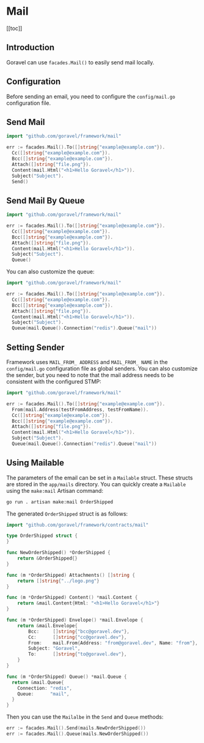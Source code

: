# Mail

[[toc]]

## Introduction

Goravel can use `facades.Mail()` to easily send mail locally.

## Configuration

Before sending an email, you need to configure the `config/mail.go` configuration file.

## Send Mail

```go
import "github.com/goravel/framework/mail"

err := facades.Mail().To([]string{"example@example.com"}).
  Cc([]string{"example@example.com"}).
  Bcc([]string{"example@example.com"}).
  Attach([]string{"file.png"}).
  Content(mail.Html("<h1>Hello Goravel</h1>")).
  Subject("Subject").
  Send()
```

## Send Mail By Queue

```go
import "github.com/goravel/framework/mail"

err := facades.Mail().To([]string{"example@example.com"}).
  Cc([]string{"example@example.com"}).
  Bcc([]string{"example@example.com"}).
  Attach([]string{"file.png"}).
  Content(mail.Html("<h1>Hello Goravel</h1>")).
  Subject("Subject").
  Queue()
```

You can also customize the queue:

```go
import "github.com/goravel/framework/mail"

err := facades.Mail().To([]string{"example@example.com"}).
  Cc([]string{"example@example.com"}).
  Bcc([]string{"example@example.com"}).
  Attach([]string{"file.png"}).
  Content(mail.Html("<h1>Hello Goravel</h1>")).
  Subject("Subject").
  Queue(mail.Queue().Connection("redis").Queue("mail"))
```

## Setting Sender

Framework uses `MAIL_FROM_ ADDRESS` and `MAIL_FROM_ NAME` in the `config/mail.go` configuration file as global senders. You can also customize the sender, but you need to note that the mail address needs to be consistent with the configured STMP:

```go
import "github.com/goravel/framework/mail"

err := facades.Mail().To([]string{"example@example.com"}).
  From(mail.Address(testFromAddress, testFromName)).
  Cc([]string{"example@example.com"}).
  Bcc([]string{"example@example.com"}).
  Attach([]string{"file.png"}).
  Content(mail.Html("<h1>Hello Goravel</h1>")).
  Subject("Subject").
  Queue(mail.Queue().Connection("redis").Queue("mail"))
```

## Using Mailable

The parameters of the email can be set in a `Mailable` struct. These structs are stored in the `app/mails` directory. You can quickly create a `Mailable` using the `make:mail` Artisan command:

```bash
go run . artisan make:mail OrderShipped
```

The generated `OrderShipped` struct is as follows:

```go
import "github.com/goravel/framework/contracts/mail"

type OrderShipped struct {
}

func NewOrderShipped() *OrderShipped {
	return &OrderShipped{}
}

func (m *OrderShipped) Attachments() []string {
	return []string{"../logo.png"}
}

func (m *OrderShipped) Content() *mail.Content {
	return &mail.Content{Html: "<h1>Hello Goravel</h1>"}
}

func (m *OrderShipped) Envelope() *mail.Envelope {
	return &mail.Envelope{
		Bcc:     []string{"bcc@goravel.dev"},
		Cc:      []string{"cc@goravel.dev"},
		From:    mail.From{Address: "from@goravel.dev", Name: "from"},
		Subject: "Goravel",
		To:      []string{"to@goravel.dev"},
	}
}

func (m *OrderShipped) Queue() *mail.Queue {
  return &mail.Queue{
    Connection: "redis",
    Queue:      "mail",
  }
}
```

Then you can use the `Mailalbe` in the `Send` and `Queue` methods:

```go
err := facades.Mail().Send(mails.NewOrderShipped())
err := facades.Mail().Queue(mails.NewOrderShipped())
```

<CommentService/>
